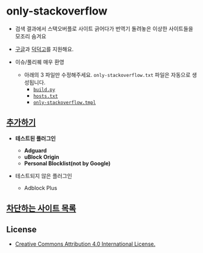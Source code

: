 # only-stackoverflow

- 검색 결과에서 스택오버플로 사이트 긁어다가 번역기 돌려놓은 이상한 사이트들을 모조리 숨겨요

- [구글](https://google.co.kr)과 [덕덕고](https://duckduckgo.com/)를 지원해요.

- 이슈/풀리퀘 매우 환영
    - 아래의 3 파일만 수정해주세요. `only-stackoverflow.txt` 파일은 자동으로 생성됩니다.
        - [`build.py`](build.py)
        - [`hosts.txt`](hosts.txt)
        - [`only-stackoverflow.tmpl`](only-stackoverflow.tmpl)

## [추가하기](https://subscribe.adblockplus.org/?location=https://github.com/susemeee/only-stackoverflow/raw/master/only-stackoverflow.txt&title=only-stackoverflow)

- **테스트된 플러그인**
    - **Adguard**
    - **uBlock Origin**
    - **Personal Blocklist(not by Google)**

- 테스트되지 않은 플러그인
    - Adblock Plus

## [차단하는 사이트 목록](hosts.txt)

## License

- [Creative Commons Attribution 4.0 International License.](https://creativecommons.org/licenses/by/4.0/)
